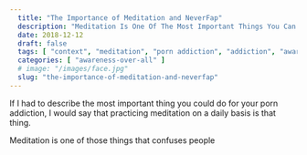 ```yaml
---
  title: "The Importance of Meditation and NeverFap"
  description: "Meditation Is One Of The Most Important Things You Can Do To Address Your Porn Addiction. Without Control Over Your Mind, You Cannot Control Your Behaviour."
  date: 2018-12-12
  draft: false
  tags: [ "context", "meditation", "porn addiction", "addiction", "awareness", "awareness exercises", "perspective", "nofap", "neverfap", "neverfap deluxe" ]
  categories: [ "awareness-over-all" ]
  # image: "/images/face.jpg"
  slug: "the-importance-of-meditation-and-neverfap"
---
```


If I had to describe the most important thing you could do for your porn addiction, I would say that practicing meditation on a daily basis is that thing. 

Meditation is one of those things that confuses people 

